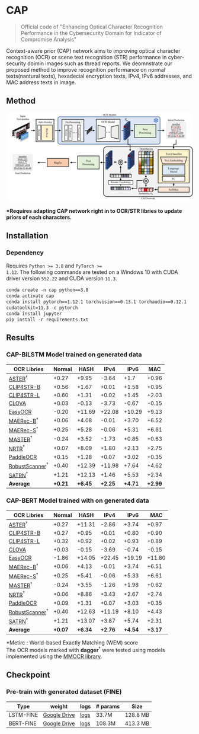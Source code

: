 # CAP
> Official code of "Enhancing Optical Character Recognition Performance in the Cybersecurity Domain for Indicator of Compromise Analysis"  

Context-aware prior (CAP) network aims to improving optical character recognition (OCR) or scene text recognition (STR) performance in cyber-security doimin images such as thread reports. We deomnstrate our proposed method to improve recognition performance on normal texts(nantural texts), hexadecial encryption texts, IPv4, IPv6 addresses, and MAC address texts in image.

## Method
<img src="./CAP.png">

**\*Requires adapting CAP network right in to OCR/STR libries to update priors of each characters.**

## Installation
### Dependency
Requires <code>Python >= 3.8</code> and <code>PyTorch >= 1.12</code>. The following commands are tested on a Windows 10 with CUDA driver version <code>552.22</code> and CUDA version <code>11.3</code>.  

```
conda create -n cap python==3.8
conda activate cap
conda install pytorch==1.12.1 torchvision==0.13.1 torchaudio==0.12.1 cudatoolkit=11.3 -c pytorch
conda install jupyter
pip install -r requirements.txt
```

## Results
<h3>CAP-BiLSTM Model trained on generated data</h3>  

| OCR Libries                                                                                                            | Normal    | HASH      | IPv4      | IPv6      | MAC       |
|------------------------------------------------------------------------------------------------------------------------|-----------|-----------|-----------|-----------|-----------|
| [ASTER](https://github.com/open-mmlab/mmocr/blob/dev-1.x/configs/textrecog/aster/README.md)$^\dagger$                  | +0.27     | +9.95     | -3.64     | +1.7      | +0.96     |
| [CLIP4STR-B](https://github.com/VamosC/CLIP4STR)                                                                       | +0.56     | +1.67     | +0.01     | +1.58     | +0.95     |
| [CLIP4STR-L](https://github.com/VamosC/CLIP4STR)                                                                       | +0.60     | +1.31     | +0.02     | +1.45     | +2.03     |
| [CLOVA](https://github.com/clovaai/deep-text-recognition-benchmark)                                                    | +0.03     | -0.13     | -3.73     | -0.67     | -0.15     |
| [EasyOCR](https://github.com/JaidedAI/EasyOCR)                                                                         | -0.20     | +11.69    | +22.08    | +10.29    | +9.13     |
| [MAERec-B](https://github.com/open-mmlab/mmocr/blob/dev-1.x/configs/textrecog/maerec/README.md)$^\dagger$              | +0.06     | +4.08     | -0.01     | +3.70     | +6.52     |
| [MAERec-S](https://github.com/open-mmlab/mmocr/blob/dev-1.x/configs/textrecog/maerec/README.md)$^\dagger$              | +0.25     | +5.28     | -0.06     | +5.31     | +6.61     |
| [MASTER](https://github.com/open-mmlab/mmocr/blob/dev-1.x/configs/textrecog/master/README.md)$^\dagger$                | -0.24     | +3.52     | -1.73     | +0.85     | +0.63     |
| [NRTR](https://github.com/open-mmlab/mmocr/blob/dev-1.x/configs/textrecog/nrtr/README.md)$^\dagger$                    | +0.07     | +8.09     | +1.80     | +2.13     | +2.75     |
| [PaddleOCR](https://github.com/PaddlePaddle/PaddleOCR)                                                                 | +0.15     | +1.28     | +0.07     | +3.02     | +0.35     |
| [RobustScanner](https://github.com/open-mmlab/mmocr/blob/dev-1.x/configs/textrecog/robust_scanner/README.md)$^\dagger$ | +0.40     | +12.39    | +11.98    | +7.64     | +4.62     |
| [SATRN](https://github.com/open-mmlab/mmocr/blob/dev-1.x/configs/textrecog/satrn/README.md)$^\dagger$                  | +1.21     | +12.13    | +1.46     | +5.53     | +2.34     |
| **Average**                                                                                                            | **+0.21** | **+6.45** | **+2.25** | **+4.71** | **+2.99** |

<h3>CAP-BERT Model trained with on generated data</h3>  

| OCR Libries                                                                                                            | Normal    | HASH      | IPv4      | IPv6      | MAC       |
|------------------------------------------------------------------------------------------------------------------------|-----------|-----------|-----------|-----------|-----------|
| [ASTER](https://github.com/open-mmlab/mmocr/blob/dev-1.x/configs/textrecog/aster/README.md)$^\dagger$                  | +0.27     | +11.31    | -2.86     | +3.74     | +0.97     |
| [CLIP4STR-B](https://github.com/VamosC/CLIP4STR)                                                                       | +0.27     | +0.95     | +0.01     | +0.80     | +0.90     |
| [CLIP4STR-L](https://github.com/VamosC/CLIP4STR)                                                                       | +0.32     | +0.92     | +0.02     | +0.93     | +0.89     |
| [CLOVA](https://github.com/clovaai/deep-text-recognition-benchmark)                                                    | +0.03     | -0.15     | -3.69     | -0.74     | -0.15     |
| [EasyOCR](https://github.com/JaidedAI/EasyOCR)                                                                         | -1.86     | +14.05    | +22.45    | +19.19    | +11.80    |
| [MAERec-B](https://github.com/open-mmlab/mmocr/blob/dev-1.x/configs/textrecog/maerec/README.md)$^\dagger$              | +0.06     | +4.13     | -0.01     | +3.74     | +6.51     |
| [MAERec-S](https://github.com/open-mmlab/mmocr/blob/dev-1.x/configs/textrecog/maerec/README.md)$^\dagger$              | +0.25     | +5.41     | -0.06     | +5.33     | +6.61     |
| [MASTER](https://github.com/open-mmlab/mmocr/blob/dev-1.x/configs/textrecog/master/README.md)$^\dagger$                | -0.24     | +3.55     | -1.26     | +1.98     | +0.62     |
| [NRTR](https://github.com/open-mmlab/mmocr/blob/dev-1.x/configs/textrecog/nrtr/README.md)$^\dagger$                    | +0.06     | +8.86     | +3.43     | +2.67     | +2.74     |
| [PaddleOCR](https://github.com/PaddlePaddle/PaddleOCR)                                                                 | +0.09     | +1.31     | +0.07     | +3.03     | +0.35     |
| [RobustScanner](https://github.com/open-mmlab/mmocr/blob/dev-1.x/configs/textrecog/robust_scanner/README.md)$^\dagger$ | +0.40     | +12.63    | +11.19    | +8.10     | +4.43     |
| [SATRN](https://github.com/open-mmlab/mmocr/blob/dev-1.x/configs/textrecog/satrn/README.md)$^\dagger$                  | +1.21     | +13.07    | +3.87     | +5.74     | +2.31     |
| **Average**                                                                                                            | **+0.07** | **+6.34** | **+2.76** | **+4.54** | **+3.17** |

*Metirc : World-based Exactly Matching (WEM) score  
The OCR models marked with **dagger**$^\dagger$ were tested using models implemented using the [MMOCR library](https://github.com/open-mmlab/mmocr).


## Checkpoint

### Pre-train with generated dataset (FINE)
| Type      | weight                                                                                             | logs                                 | # params | Size     |
|-----------|----------------------------------------------------------------------------------------------------|--------------------------------------|--------|----------|
| LSTM-FINE | [Google Drive](https://drive.google.com/file/d/1IbgX0RjBreElrJBir3It_PsJxrBaVVXC/view?usp=sharing) | [logs](/logs/logs-cap-lstm-fine.txt) | 33.7M  | 128.8 MB |
| BERT-FINE | [Google Drive](https://drive.google.com/file/d/1beu9bkcLji_5eCMNYoRNaM_xuEHo-o00/view?usp=sharing) | [logs](/logs/logs-cap-bert-fine.txt) | 108.3M | 413.3 MB |